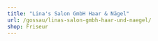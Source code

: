 ```yaml
---
title: "Lina's Salon GmbH Haar & Nägel"
url: /gossau/linas-salon-gmbh-haar-und-naegel/
shop: Friseur
---
```

